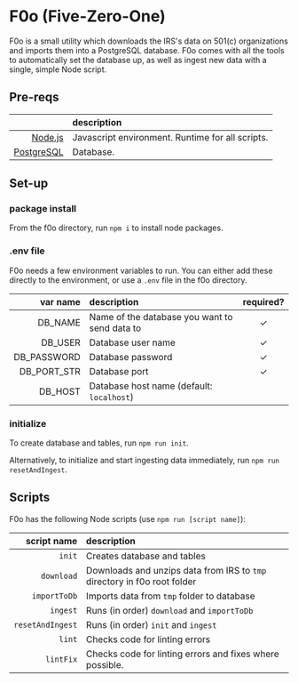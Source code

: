 # F0o (Five-Zero-One)

F0o is a small utility which downloads the IRS's data on 501(c) organizations and imports them into a PostgreSQL database.  F0o comes with all the tools to automatically set the database up, as well as ingest new data with a single, simple Node script.

## Pre-reqs

||description|
|-:|:-|
|[Node.js](https://nodejs.org/)|Javascript environment.  Runtime for all scripts.|
|[PostgreSQL](https://www.postgresql.org/download/)|Database.|

## Set-up

### package install

From the f0o directory, run `npm i` to install node packages.

### .env file

F0o needs a few environment variables to run.  You can either add these directly to the environment, or use a `.env` file in the f0o directory.

|var name|description|required?|
|-:|:-|:-:|
|DB_NAME|Name of the database you want to send data to|✓|
|DB_USER|Database user name|✓|
|DB_PASSWORD|Database password|✓|
|DB_PORT_STR|Database port|✓|
|DB_HOST|Database host name (default: `localhost`)||

### initialize

To create database and tables, run `npm run init`.

Alternatively, to initialize and start ingesting data immediately, run `npm run resetAndIngest`.

## Scripts

F0o has the following Node scripts (use `npm run [script name]`):

|script name|description|
|-:|:-|
|`init`|Creates database and tables|
|`download`|Downloads and unzips data from IRS to `tmp` directory in f0o root folder|
|`importToDb`|Imports data from `tmp` folder to database|
|`ingest`|Runs (in order) `download` and `importToDb`|
|`resetAndIngest`|Runs (in order) `init` and `ingest`|
|`lint`|Checks code for linting errors|
|`lintFix`|Checks code for linting errors and fixes where possible.|
